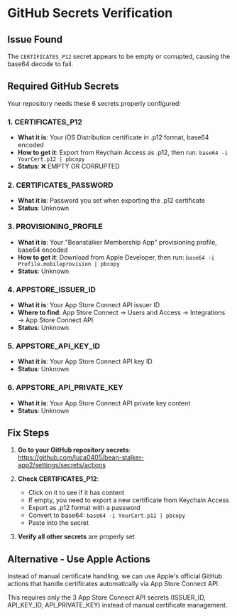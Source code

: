 # GitHub Secrets Verification

## Issue Found
The `CERTIFICATES_P12` secret appears to be empty or corrupted, causing the base64 decode to fail.

## Required GitHub Secrets

Your repository needs these 6 secrets properly configured:

### 1. CERTIFICATES_P12
- **What it is**: Your iOS Distribution certificate in .p12 format, base64 encoded
- **How to get it**: Export from Keychain Access as .p12, then run: `base64 -i YourCert.p12 | pbcopy`
- **Status**: ❌ EMPTY OR CORRUPTED

### 2. CERTIFICATES_PASSWORD
- **What it is**: Password you set when exporting the .p12 certificate
- **Status**: Unknown

### 3. PROVISIONING_PROFILE
- **What it is**: Your "Beanstalker Membership App" provisioning profile, base64 encoded
- **How to get it**: Download from Apple Developer, then run: `base64 -i Profile.mobileprovision | pbcopy`
- **Status**: Unknown

### 4. APPSTORE_ISSUER_ID
- **What it is**: Your App Store Connect API issuer ID
- **Where to find**: App Store Connect → Users and Access → Integrations → App Store Connect API
- **Status**: Unknown

### 5. APPSTORE_API_KEY_ID
- **What it is**: Your App Store Connect API key ID
- **Status**: Unknown

### 6. APPSTORE_API_PRIVATE_KEY
- **What it is**: Your App Store Connect API private key content
- **Status**: Unknown

## Fix Steps

1. **Go to your GitHub repository secrets**:
   https://github.com/luca0405/bean-stalker-app2/settings/secrets/actions

2. **Check CERTIFICATES_P12**:
   - Click on it to see if it has content
   - If empty, you need to export a new certificate from Keychain Access
   - Export as .p12 format with a password
   - Convert to base64: `base64 -i YourCert.p12 | pbcopy`
   - Paste into the secret

3. **Verify all other secrets** are properly set

## Alternative - Use Apple Actions
Instead of manual certificate handling, we can use Apple's official GitHub actions that handle certificates automatically via App Store Connect API.

This requires only the 3 App Store Connect API secrets (ISSUER_ID, API_KEY_ID, API_PRIVATE_KEY) instead of manual certificate management.